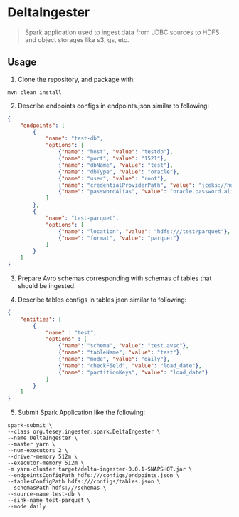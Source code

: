 # DeltaIngester

> Spark application used to ingest data from JDBC sources to HDFS and object storages like s3, gs, etc.

## Usage

1. Clone the repository, and package with:

```
mvn clean install
```

2. Describe endpoints configs in endpoints.json similar to following:
```json
{
    "endpoints": [
        {
            "name": "test-db",
            "options": [
                {"name": "host", "value": "testdb"},
                {"name": "port", "value": "1521"},
                {"name": "dbName", "value": "test"},
                {"name": "dbType", "value": "oracle"},
                {"name": "user", "value": "root"},
                {"name": "credentialProviderPath", "value": "jceks://hdfs/user/hadoop/test-root-key.jceks"},
                {"name": "passwordAlias", "value": "oracle.password.alias"}
            ]
        },
        {
            "name": "test-parquet",
            "options": [
                {"name": "location", "value": "hdfs:///test/parquet"},
                {"name": "format", "value": "parquet"}
            ]
        }
    ]
}
```

3. Prepare Avro schemas corresponding with schemas of tables that should be ingested.

4. Describe tables configs in tables.json similar to following:
```json
{
    "entities": [
        {
            "name" : "test",
            "options" : [
                {"name": "schema", "value": "test.avsc"},
                {"name": "tableName", "value": "test"},
                {"name": "mode", "value": "daily"},
                {"name": "checkField", "value": "load_date"},
                {"name": "partitionKeys", "value": "load_date"}
            ]
        }
    ]
}
```

5. Submit Spark Application like the following:
```shell script
spark-submit \
--class org.tesey.ingester.spark.DeltaIngester \
--name DeltaIngester \
--master yarn \
--num-executors 2 \
--driver-memory 512m \
--executor-memory 512m \
-m yarn-cluster target/delta-ingester-0.0.1-SNAPSHOT.jar \
--endpointsConfigPath hdfs:///configs/endpoints.json \
--tablesConfigPath hdfs:///configs/tables.json \
--schemasPath hdfs:///schemas \
--source-name test-db \
--sink-name test-parquet \
--mode daily
```
